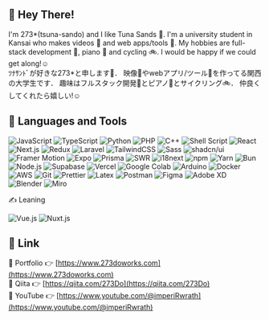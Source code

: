 ## 👋 Hey There!

I'm 273*(tsuna-sando) and I like Tuna Sands 🥪. I'm a university student in Kansai who makes videos 🎥 and web apps/tools 🔮. My hobbies are full-stack development 🚩, piano 🎹 and cycling 🚲. I would be happy if we could get along!☺️  
ﾂﾅｻﾝﾄﾞが好きな273\*と申します🥪．
映像🎥やwebアプリ/ツール🔮を作ってる関西の大学生です．  趣味はフルスタック開発🚩とピアノ🎹とサイクリング🚲． 仲良くしてくれたら嬉しい!☺️

## 🧰 Languages and Tools

<div>
  <img alt="JavaScript" src="https://img.shields.io/badge/-JavaScript-000?style=flat&logo=JavaScript&logoColor=f7df1c" />
  <img alt="TypeScript" src="https://img.shields.io/badge/-TypeScript-000?style=flat&logo=TypeScript&logoColor=007ACC" />
  <img alt="Python" src="https://img.shields.io/badge/-Python-000?style=flat&logo=Python&logoColor=3776AB" />
  <img alt="PHP" src="https://img.shields.io/badge/-PHP-000?style=flat&logo=PHP&logoColor=777BB4" />
  <img alt="C++" src="https://img.shields.io/badge/-C++-000?style=flat&logo=cplusplus&logoColor=00599C" />
  <img alt="Shell Script" src="https://img.shields.io/badge/-Shell%20Script-000?style=flat&logo=gnubash&logoColor=4EAA25" />

  <img alt="React" src="https://img.shields.io/badge/-React-000?style=flat&logo=React&logoColor=45b8d8" />
  <img alt="Next.js" src="https://img.shields.io/badge/-Next.js-000?style=flat&logo=next.js&logoColor=ffffff" />
  <img alt="Redux" src="https://img.shields.io/badge/-Redux-000?style=flat&logo=Redux&logoColor=764ABC" />
  <img alt="Laravel" src="https://img.shields.io/badge/-Laravel-000?style=flat&logo=Laravel&logoColor=FF2D20" />
  <img alt="TailwindCSS" src="https://img.shields.io/badge/-Tailwind%20CSS-000?style=flat&logo=tailwindcss&logoColor=06B6D4" />
  <img alt="Sass" src="https://img.shields.io/badge/-Sass-000?style=flat&logo=Sass&logoColor=CC6699" />
  <img alt="shadcn/ui" src="https://img.shields.io/badge/-shadcn%2Fui-000?style=flat&logo=shadcnui&logoColor=ffffff" />
  <img alt="Framer Motion" src="https://img.shields.io/badge/-Framer%20Motion-000?style=flat&logo=framer&logoColor=0055FF" />
  <img alt="Expo" src="https://img.shields.io/badge/-Expo-000?style=flat&logo=Expo&logoColor=ffffff" />
  <img alt="Prisma" src="https://img.shields.io/badge/-Prisma-000?style=flat&logo=Prisma&logoColor=ffffff" />
  <img alt="SWR" src="https://img.shields.io/badge/-SWR-000?style=flat&logo=SWR&logoColor=ffffff" />
  <img alt="i18next" src="https://img.shields.io/badge/-i18next-000?style=flat&logo=i18next&logoColor=26A69A" />

  <img alt="npm" src="https://img.shields.io/badge/-npm-000?style=flat&logo=npm&logoColor=CB3837" />
  <img alt="Yarn" src="https://img.shields.io/badge/-Yarn-000?style=flat&logo=Yarn&logoColor=2C8EBB" />
  <img alt="Bun" src="https://img.shields.io/badge/-Bun-000?style=flat&logo=Bun&logoColor=ffffff" />
  <img alt="Node.js" src="https://img.shields.io/badge/-Node.js-000?style=flat&logo=Node.js&logoColor=43853d" />
  <img alt="Supabase" src="https://img.shields.io/badge/-Supabase-000?style=flat&logo=Supabase&logoColor=3FCF8E" />
  <img alt="Vercel" src="https://img.shields.io/badge/-Vercel-000?style=flat&logo=Vercel&logoColor=ffffff" />
  <img alt="Google Colab" src="https://img.shields.io/badge/-Google%20Colab-000?style=flat&logo=GoogleColab&logoColor=F9AB00" />
  <img alt="Arduino" src="https://img.shields.io/badge/-Arduino-000?style=flat&logo=Arduino&logoColor=00878F" />
  <img alt="Docker" src="https://img.shields.io/badge/-Docker-000?style=flat&logo=Docker&logoColor=46a2f1" />
  <img alt="AWS" src="https://img.shields.io/badge/-AWS-000?style=flat&logo=AmazonWebServices&logoColor=ffffff" />
  <img alt="Git" src="https://img.shields.io/badge/-Git-000?style=flat&logo=Git&logoColor=F05032" />
  <img alt="Prettier" src="https://img.shields.io/badge/-Prettier-000?style=flat&logo=Prettier&logoColor=F7B93E" />
  <img alt="Latex" src="https://img.shields.io/badge/-Latex-000?style=flat&logo=Latex&logoColor=008080" />
  <img alt="Postman" src="https://img.shields.io/badge/-Postman-000?style=flat&logo=Postman&logoColor=FF6C37" />
  <img alt="Figma" src="https://img.shields.io/badge/-Figma-000?style=flat&logo=Figma&logoColor=F24E1E" />
  <img alt="Adobe XD" src="https://img.shields.io/badge/-Adobe%20XD-000?style=flat&logo=Adobe%20XD&logoColor=FF61F6" />
  <img alt="Blender" src="https://img.shields.io/badge/-Blender-000?style=flat&logo=Blender&logoColor=E87D0D" />
  <img alt="Miro" src="https://img.shields.io/badge/-Miro-000?style=flat&logo=Miro&logoColor=ffffff" />
</div>

<!--<div>
  <img alt="JavaScript" src="https://img.shields.io/badge/-JavaScript-f7df1c?style=flat-square&logo=javascript&logoColor=black" />
  <img alt="TypeScript" src="https://img.shields.io/badge/-TypeScript-007ACC?style=flat-square&logo=typescript&logoColor=white" />
  <img alt="Python" src="https://img.shields.io/badge/-Python-3776AB.svg?logo=python&logoColor=white&style=popout-square">
  <img alt="PHP" src="https://img.shields.io/badge/-PHP-777BB4.svg?logo=php&logoColor=white&style=popout-square">
  <img alt="C++" src="https://img.shields.io/badge/-C++-00599C.svg?logo=cplusplus&logoColor=white&style=popout-square">
  <img alt="Shell Script" src="https://img.shields.io/badge/-Shell Script-4EAA25.svg?logo=gnubash&logoColor=white&style=popout-square">

  <img alt="React" src="https://img.shields.io/badge/-React-45b8d8?style=flat-square&logo=react&logoColor=white" />
  <img alt="Next.js" src="https://img.shields.io/badge/-Next.js-000000.svg?logo=next.js&style=popout-square">
  <img alt="Redux" src="https://img.shields.io/badge/-Redux-764ABC?style=flat-square&logo=redux&logoColor=white" />
  <img alt="Laravel" src="https://img.shields.io/badge/-Laravel-FF2D20.svg?logo=laravel&logoColor=white&style=popout-square">
  <img alt="TailwindCSS" src="https://img.shields.io/badge/-Tailwind CSS-06B6D4?style=flat-square&logo=tailwindcss&logoColor=white" />
  <img alt="Sass" src="https://img.shields.io/badge/-Sass-CC6699?style=flat-square&logo=sass&logoColor=white" />
  <img alt="shadcn/ui" src="https://img.shields.io/badge/-shadcn/ui-000000.svg?logo=shadcnui&logoColor=white&style=popout-square">
  <img alt="Framer Motion" src="https://img.shields.io/badge/-Framer Motion-0055FF.svg?logo=framer&logoColor=white&style=popout-square">
  <img alt="Expo" src="https://img.shields.io/badge/-Expo-000020.svg?logo=expo&style=popout-square">
  <img alt="Prisma" src="https://img.shields.io/badge/-Prisma-2D3748.svg?logo=prisma&logoColor=white&style=popout-square">
  <img alt="SWR" src="https://img.shields.io/badge/-SWR-000000?style=flat-square&logo=swr&logoColor=white" />
  <img alt="i18next" src="https://img.shields.io/badge/-i18next-26A69A.svg?logo=i18next&logoColor=white&style=popout-square">

  <img alt="npm" src="https://img.shields.io/badge/-npm-CB3837?style=flat-square&logo=npm&logoColor=white" />
  <img alt="Yarn" src="https://img.shields.io/badge/-Yarn-2C8EBB?style=flat-square&logo=yarn&logoColor=white" />
  <img alt="Bun" src="https://img.shields.io/badge/-Bun-000000?style=flat-square&logo=bun&logoColor=white" />
  <img alt="Node.js" src="https://img.shields.io/badge/-Node.js-43853d?style=flat-square&logo=Node.js&logoColor=white" />
  <img alt="Supabase" src="https://img.shields.io/badge/-Supabase-3FCF8E.svg?logo=supabase&logoColor=white&style=popout-square">
  <img alt="Vercel" src="https://img.shields.io/badge/-Vercel-000000.svg?logo=vercel&logoColor=white&style=popout-square">
  <img alt="Google Colab" src="https://img.shields.io/badge/-Google Colab-F9AB00.svg?logo=googlecolab&logoColor=white&style=popout-square">
  <img alt="Arduino" src="https://img.shields.io/badge/-Arduino-00878F.svg?logo=arduino&logoColor=white&style=popout-square">
  <img alt="Docker" src="https://img.shields.io/badge/-Docker-46a2f1?style=flat-square&logo=docker&logoColor=white" />
  <img alt="AWS" src="https://img.shields.io/badge/-AWS-232F3E?style=flat-square&logo=amazonwebservices&logoColor=white" />
  <img alt="Git" src="https://img.shields.io/badge/-Git-F05032?style=flat-square&logo=git&logoColor=white" />
  <img alt="Prettier" src="https://img.shields.io/badge/-Prettier-F7B93E?style=flat-square&logo=prettier&logoColor=black" />
  <img alt="Latex" src="https://img.shields.io/badge/-Latex-008080?style=flat-square&logo=latex&logoColor=white" />
  <img alt="Postman" src="https://img.shields.io/badge/-Postman-FF6C37?style=flat-square&logo=postman&logoColor=white" />
  <img alt="Figma" src="https://img.shields.io/badge/-Figma-F24E1E?style=flat-square&logo=figma&logoColor=white" />
  <img alt="Adobe XD" src="https://img.shields.io/badge/-Adobe%20XD-FF61F6?style=flat-square&logo=Adobe%20XD&logoColor=white" />
  <img alt="Blender" src="https://img.shields.io/badge/-Blender-E87D0D?style=flat-square&logo=blender&logoColor=white" />
  <img alt="Miro" src="https://img.shields.io/badge/-Miro-050038?style=flat-square&logo=miro&logoColor=white" />
  <img
</div>-->
  
✍ Leaning  
<!--<img alt="Vue.js" src="https://img.shields.io/badge/-Vue.js-4FC08D?style=flat-square&logo=vuedotjs&logoColor=white" />
<img alt="Nuxt.js" src="https://img.shields.io/badge/-Nuxt.js-00DC82?style=flat-square&logo=nuxtdotjs&logoColor=white" />-->

<div>
<img alt="Vue.js" src="https://img.shields.io/badge/-Vue.js-000?style=flat&logo=vuedotjs&logoColor=4FC08D" />
<img alt="Nuxt.js" src="https://img.shields.io/badge/-Nuxt.js-000?style=flat&logo=nuxtdotjs&logoColor=00DC82" />
</div>

## 🔗 Link
📇 Portfolio 👉 [https://www.273doworks.com](https://www.273doworks.com)  
📗 Qiita 👉 [https://qiita.com/273Do](https://qiita.com/273Do)  
🎥 YouTube 👉 [https://www.youtube.com/@imperiRwrath](https://www.youtube.com/@imperiRwrath)


<!--### ﾂﾅｻﾝﾄﾞが好きなので 273\*です🥪．

> 映像🎥やwebツール🔮を作ってる関西の大学生です．  
> 趣味はフルスタック開発🚩とピアノ🎹とサイクリング🚲．-->


<!-- [![My Skills](https://skillicons.dev/icons?i=ts,bun,tailwind,react,nextjs,redux,supabase,prisma,vercel,php,laravel,py,docker,figma,blender)](https://skillicons.dev)-->

<!-- <img  height="140" src="https://github-profile-summary-cards.vercel.app/api/cards/profile-details?username=273Do&theme=github_dark"> -->

<!-- <img  height="140" src="https://github-readme-stats.vercel.app/api/top-langs/?username=273Do&theme=github_dark&card_width=200&langs_count=10&layout=compact&exclude_repo=OnlineForm,CreditChecker,FormulaGenerator,BracketsJudgementTool"> -->

<!--ロゴをクリックすると移動できます．

<a href="https://route8-c22ee15e5fa9.herokuapp.com"><img height="70" src="https://github.com/273Do/273Do/assets/114457271/5496f255-d38b-4a98-b8db-6d7296081e8e"></a>
<a href="https://273do.github.io/OnlineForm/indexLogin.html"><img height="70" src="https://github.com/273Do/273Do/assets/114457271/d323544f-3147-4655-a058-4abf22182969"></a>
<a href="https://github.com/273Do/Thor"><img height="70" src="https://github.com/273Do/273Do/assets/114457271/a500822b-5616-4b66-b2a8-5eefe9b2362d"></a>
<a href="https://credit-checker.273doworks.com/"><img height="70" src="https://github.com/273Do/273Do/assets/114457271/f04e385b-f7bd-41fa-8a42-f7390e01573e"></a>
<a href="https://formula-generator.273doworks.com/"><img height="70" src="https://github.com/273Do/273Do/assets/114457271/d8f915b9-acec-48c6-8b24-e3b848611ba7"></a>
<a href="https://273doworks.com"><img height="70" src="https://github.com/273Do/273Do/assets/114457271/71d0970b-9a86-4346-8519-4a4d17d45659"></a>
<a href="https://ur-dish.vercel.app/"><img height="70" src="https://github.com/273Do/273Do/assets/114457271/005fc00f-a78c-4778-bfa7-c58e811f670e"></a>
<a href="https://github.com/Hack-U-2024-OSAKA-hogehoge/YUBIPASS"><img height="70" src="https://github.com/273Do/273Do/assets/114457271/68d2b612-556d-4daf-b9a0-86fdd84b0937"></a>
<img height="70" src="https://github.com/273Do/273Do/assets/114457271/89b38dc5-45c4-43cf-be6e-a46bef202471">
